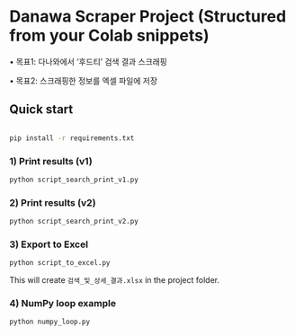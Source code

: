 # Danawa Scraper Project (Structured from your Colab snippets)
• 목표1: 다나와에서 ‘후드티’ 검색 결과  스크래핑

• 목표2: 스크래핑한 정보를 엑셀 파일에 저장


## Quick start

```bash

pip install -r requirements.txt
```

### 1) Print results (v1)
```bash
python script_search_print_v1.py
```

### 2) Print results (v2)
```bash
python script_search_print_v2.py
```

### 3) Export to Excel
```bash
python script_to_excel.py
```
This will create `검색_및_상세_결과.xlsx` in the project folder.

### 4) NumPy loop example
```bash
python numpy_loop.py
```